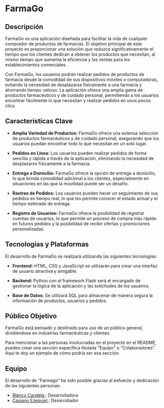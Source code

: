 # FarmaGo

## Descripción

FarmaGo es una aplicación diseñada para facilitar la vida de cualquier comprador de productos de farmacias. El objetivo principal de este proyecto es proporcionar una solución que reduzca significativamente el tiempo que los clientes dedican a obtener los productos que necesitan, al mismo tiempo que aumenta la eficiencia y las ventas para los establecimientos comerciales.

Con FarmaGo, los usuarios podrán realizar pedidos de productos de farmacia desde la comodidad de sus dispositivos móviles o computadoras, evitando la necesidad de desplazarse físicamente a una farmacia y ahorrando tiempo valioso. La aplicación ofrece una amplia gama de productos farmacéuticos y de cuidado personal, permitiendo a los usuarios encontrar fácilmente lo que necesitan y realizar pedidos en unos pocos clics.

## Características Clave

- **Amplia Variedad de Productos:** FarmaGo ofrece una extensa selección de productos farmacéuticos y de cuidado personal, asegurando que los usuarios puedan encontrar todo lo que necesitan en un solo lugar.

- **Pedidos en Línea:** Los usuarios pueden realizar pedidos de forma sencilla y rápida a través de la aplicación, eliminando la necesidad de desplazarse físicamente a la farmacia.

- **Entrega a Domicilio:** FarmaGo ofrece la opción de entrega a domicilio, lo que brinda comodidad adicional a los clientes, especialmente en situaciones en las que la movilidad puede ser un desafío.

- **Rastreo de Pedidos:** Los usuarios pueden hacer un seguimiento de sus pedidos en tiempo real, lo que les permite conocer el estado actual y el tiempo estimado de entrega.

- **Registro de Usuarios:** FarmaGo ofrece la posibilidad de registrar cuentas de usuarios, lo que permite un proceso de compra más rápido en futuros pedidos y la posibilidad de recibir ofertas y promociones personalizadas.

## Tecnologías y Plataformas

El desarrollo de FarmaGo se realizará utilizando las siguientes tecnologías:

- **Frontend:** HTML, CSS y JavaScript se utilizarán para crear una interfaz de usuario atractiva y amigable.

- **Backend:** Python con el framework Flask será el encargado de gestionar la lógica de la aplicación y las solicitudes de los usuarios.

- **Base de Datos:** Se utilizará SQL para almacenar de manera segura la información de productos, usuarios y pedidos.

## Público Objetivo

FarmaGo está pensado y destinado para uso de un público general, dividiéndose en industrias farmacéuticas y clientes.

Para mencionar a las personas involucradas en el proyecto en el README, puedes crear una sección específica titulada "Equipo" o "Colaboradores". Aquí te doy un ejemplo de cómo podría ser esa sección:

## Equipo

El desarrollo de "Farmago" ha sido posible gracias al esfuerzo y dedicación de las siguientes personas:

- [Blanco Candela ](https://github.com/Candela-blanco): Desarrolladora
- [Casiano Ezequiel ](https://github.com/yoezequiel): Desarrollador

